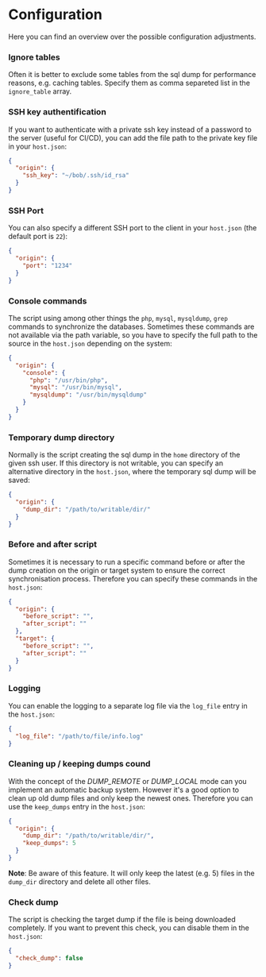 # Configuration

Here you can find an overview over the possible configuration adjustments.

### Ignore tables

Often it is better to exclude some tables from the sql dump for performance reasons, e.g. caching tables. Specify them as comma separeted list in the `ignore_table` array.

### SSH key authentification

If you want to authenticate with a private ssh key instead of a password to the server (useful for CI/CD), you can add the file path to the private key file in your `host.json`:

```json
{
  "origin": {
    "ssh_key": "~/bob/.ssh/id_rsa"
  }
}
```

### SSH Port

You can also specify a different SSH port to the client in your `host.json` (the default port is `22`):

```json
{
  "origin": {
    "port": "1234"
  }
}
```

### Console commands

The script using among other things the `php`, `mysql`, `mysqldump`, `grep` commands to synchronize the databases. Sometimes these commands are not available via the path variable, so you have to specify the full path to the source in the `host.json` depending on the system:

```json
{
  "origin": {
    "console": {
      "php": "/usr/bin/php",
      "mysql": "/usr/bin/mysql",
      "mysqldump": "/usr/bin/mysqldump"
    }
  }
}
```

### Temporary dump directory

Normally is the script creating the sql dump in the `home` directory of the given ssh user. If this directory is not writable, you can specify an alternative directory in the `host.json`, where the temporary sql dump will be saved:

```json
{
  "origin": {
    "dump_dir": "/path/to/writable/dir/"
  }
}
```

### Before and after script

Sometimes it is necessary to run a specific command before or after the dump creation on the origin or target system to ensure the correct synchronisation process. Therefore you can specify these commands in the `host.json`:

```json
{
  "origin": {
    "before_script": "",
    "after_script": ""
  },
  "target": {
    "before_script": "",
    "after_script": ""
  }
}
```

### Logging

You can enable the logging to a separate log file via the `log_file` entry in the `host.json`:

```json
{
  "log_file": "/path/to/file/info.log"
}
```


### Cleaning up / keeping dumps cound

With the concept of the *DUMP_REMOTE* or *DUMP_LOCAL* mode can you implement an automatic backup system. However it's a good option to clean up old dump files and only keep the newest ones. Therefore you can use the `keep_dumps` entry in the `host.json`:

```json
{
  "origin": {
    "dump_dir": "/path/to/writable/dir/",
    "keep_dumps": 5
  }
}
```

**Note**: Be aware of this feature. It will only keep the latest (e.g. 5) files in the `dump_dir` directory and delete all other files.

### Check dump

The script is checking the target dump if the file is being downloaded completely. If you want to prevent this check, you can disable them in the `host.json`:

```json
{
  "check_dump": false
}
```